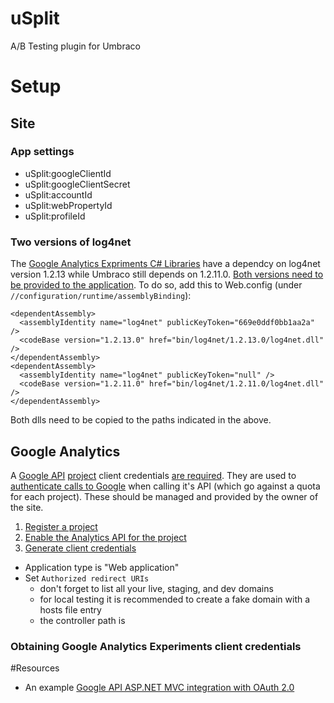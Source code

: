 # uSplit

A/B Testing plugin for Umbraco

# Setup

## Site

### App settings

- uSplit:googleClientId
- uSplit:googleClientSecret
- uSplit:accountId
- uSplit:webPropertyId
- uSplit:profileId

### Two versions of log4net

The [Google Analytics Expriments C# Libraries](https://github.com/google/google-api-dotnet-client) have a dependcy on log4net version 1.2.13 while Umbraco still depends on 1.2.11.0. [Both versions need to be provided to the application](http://i386.com/2015/02/umbraco-and-log4net-using-two-different-versions-of-a-dll-in-asp-net/). To do so, add this to Web.config (under `//configuration/runtime/assemblyBinding`):

```
<dependentAssembly>
  <assemblyIdentity name="log4net" publicKeyToken="669e0ddf0bb1aa2a" />
  <codeBase version="1.2.13.0" href="bin/log4net/1.2.13.0/log4net.dll" />
</dependentAssembly>
<dependentAssembly>
  <assemblyIdentity name="log4net" publicKeyToken="null" />
  <codeBase version="1.2.11.0" href="bin/log4net/1.2.11.0/log4net.dll" />
</dependentAssembly>     
```

Both dlls need to be copied to the paths indicated in the above.

## Google Analytics

A [Google API](https://console.developers.google.com/apis) [project](https://console.developers.google.com/project) client credentials [are required](https://developers.google.com/api-client-library/dotnet/guide/aaa_oauth#web-applications-aspnet-mvc). They are used to [authenticate calls to Google](https://developers.google.com/identity/protocols/OAuth2WebServer) when calling it's API (which go against a quota for each project). These should be managed and provided by the owner of the site. 

1. [Register a project](https://console.developers.google.com/project)
1. [Enable the Analytics API for the project](https://console.developers.google.com/apis/enabled)
1. [Generate client credentials](https://console.developers.google.com/apis/credentials/oauthclient)
  - Application type is "Web application"
  - Set `Authorized redirect URIs`
    - don't forget to list all your live, staging, and dev domains
    - for local testing it is recommended to create a fake domain with a hosts file entry
    - the controller path is 


### Obtaining Google Analytics Experiments client credentials

#Resources

- An example [Google API ASP.NET MVC integration with OAuth 2.0](https://developers.google.com/api-client-library/dotnet/guide/aaa_oauth#web-applications-aspnet-mvc)